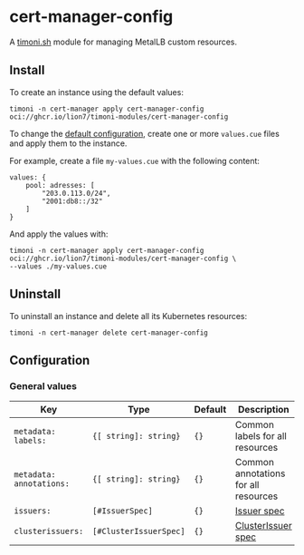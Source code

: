# cert-manager-config

A [timoni.sh](http://timoni.sh) module for managing MetalLB custom resources.

## Install

To create an instance using the default values:

```shell
timoni -n cert-manager apply cert-manager-config oci://ghcr.io/lion7/timoni-modules/cert-manager-config
```

To change the [default configuration](#configuration),
create one or more `values.cue` files and apply them to the instance.

For example, create a file `my-values.cue` with the following content:

```cue
values: {
	pool: adresses: [
		"203.0.113.0/24",
		"2001:db8::/32"
	]
}
```

And apply the values with:

```shell
timoni -n cert-manager apply cert-manager-config oci://ghcr.io/lion7/timoni-modules/cert-manager-config \
--values ./my-values.cue
```

## Uninstall

To uninstall an instance and delete all its Kubernetes resources:

```shell
timoni -n cert-manager delete cert-manager-config
```

## Configuration

### General values

| Key                      | Type                   | Default | Description                                                                                                      |
|--------------------------|------------------------|---------|------------------------------------------------------------------------------------------------------------------|
| `metadata: labels:`      | `{[ string]: string}`  | `{}`    | Common labels for all resources                                                                                  |
| `metadata: annotations:` | `{[ string]: string}`  | `{}`    | Common annotations for all resources                                                                             |
| `issuers:`               | `[#IssuerSpec]`        | `{}`    | [Issuer spec](https://doc.crds.dev/github.com/cert-manager/cert-manager/cert-manager.io/Issuer/v1)               |
| `clusterissuers:`        | `[#ClusterIssuerSpec]` | `{}`    | [ClusterIssuer spec](https://doc.crds.dev/github.com/cert-manager/cert-manager/cert-manager.io/ClusterIssuer/v1) |
